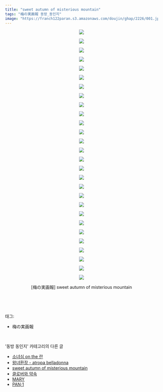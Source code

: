 ```yaml
---
title: "sweet autumn of misterious mountain"
tags: "梅の実画報 동방_동인지"
image: "https://franch122paran.s3.amazonaws.com/doujin/ghap/2226/001.jpg"
---
```

<div class="article">
<p style="text-align: center; clear: none; float: none;"><img src="{{ site.imgserver7 }}/ghap/2226/001.jpg"/></p>
<p style="text-align: center; clear: none; float: none;"><img src="{{ site.imgserver7 }}/ghap/2226/002.jpg"/></p>
<p style="text-align: center; clear: none; float: none;"><img src="{{ site.imgserver7 }}/ghap/2226/003.jpg"/></p>
<p style="text-align: center; clear: none; float: none;"><img src="{{ site.imgserver7 }}/ghap/2226/004.jpg"/></p>
<p style="text-align: center; clear: none; float: none;"><img src="{{ site.imgserver7 }}/ghap/2226/005.jpg"/></p>
<p style="text-align: center; clear: none; float: none;"><img src="{{ site.imgserver7 }}/ghap/2226/006.jpg"/></p>
<p style="text-align: center; clear: none; float: none;"><img src="{{ site.imgserver7 }}/ghap/2226/007.jpg"/></p>
<p style="text-align: center; clear: none; float: none;"><img src="{{ site.imgserver7 }}/ghap/2226/008.jpg"/></p>
<p style="text-align: center; clear: none; float: none;"><img src="{{ site.imgserver7 }}/ghap/2226/009.jpg"/></p>
<p style="text-align: center; clear: none; float: none;"><img src="{{ site.imgserver7 }}/ghap/2226/010.jpg"/></p>
<p style="text-align: center; clear: none; float: none;"><img src="{{ site.imgserver7 }}/ghap/2226/011.jpg"/></p>
<p style="text-align: center; clear: none; float: none;"><img src="{{ site.imgserver7 }}/ghap/2226/012.jpg"/></p>
<p style="text-align: center; clear: none; float: none;"><img src="{{ site.imgserver7 }}/ghap/2226/013.jpg"/></p>
<p style="text-align: center; clear: none; float: none;"><img src="{{ site.imgserver7 }}/ghap/2226/014.jpg"/></p>
<p style="text-align: center; clear: none; float: none;"><img src="{{ site.imgserver7 }}/ghap/2226/015.jpg"/></p>
<p style="text-align: center; clear: none; float: none;"><img src="{{ site.imgserver7 }}/ghap/2226/016.jpg"/></p>
<p style="text-align: center; clear: none; float: none;"><img src="{{ site.imgserver7 }}/ghap/2226/017.jpg"/></p>
<p style="text-align: center; clear: none; float: none;"><img src="{{ site.imgserver7 }}/ghap/2226/018.jpg"/></p>
<p style="text-align: center; clear: none; float: none;"><img src="{{ site.imgserver7 }}/ghap/2226/019.jpg"/></p>
<p style="text-align: center; clear: none; float: none;"><img src="{{ site.imgserver7 }}/ghap/2226/020.jpg"/></p>
<p style="text-align: center; clear: none; float: none;"><img src="{{ site.imgserver7 }}/ghap/2226/021.jpg"/></p>
<p style="text-align: center; clear: none; float: none;"><img src="{{ site.imgserver7 }}/ghap/2226/022.jpg"/></p>
<p style="text-align: center; clear: none; float: none;"><img src="{{ site.imgserver7 }}/ghap/2226/023.jpg"/></p>
<p style="text-align: center; clear: none; float: none;"><img src="{{ site.imgserver7 }}/ghap/2226/024.jpg"/></p>
<p style="text-align: center; clear: none; float: none;"><img src="{{ site.imgserver7 }}/ghap/2226/025.jpg"/></p>
<p style="text-align: center; clear: none; float: none;"><img src="{{ site.imgserver7 }}/ghap/2226/026.jpg"/></p>
<p style="text-align: center; clear: none; float: none;"><img src="{{ site.imgserver7 }}/ghap/2226/027.jpg"/></p>
<p style="text-align: center; clear: none; float: none;"><img src="{{ site.imgserver7 }}/ghap/2226/028.jpg"/></p>
<p style="text-align: center; clear: none; float: none;">[梅の実画報] sweet autumn of misterious mountain</p>
<p><br/></p>
</div><br/>
<div class="tagTrail">
<p>태그: </p>
<ul>
<li>梅の実画報</li>
</ul>
</div><br/>
<div class="another">
<p>'동방 동인지' 카테고리의 다른 글</p>
<ul>
<li><a href="/ghap_2229">소녀심 on the 란</a></li>
<li><a href="/ghap_2228">왕녀환장 - atropa belladonna</a></li>
<li><a href="/ghap_2226">sweet autumn of misterious mountain</a></li>
<li><a href="/ghap_2225">클로버와 약속</a></li>
<li><a href="/ghap_2224">MARY</a></li>
<li><a href="/ghap_2222">PAN;1</a></li>
</ul>
</div><br/>
<div class="cb_module cb_fluid">
<div class="cb_wrt cb_profile">
</div><!-- commentList close -->
</div><br/>
